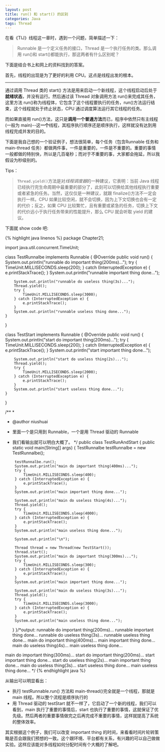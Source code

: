 ```yaml
---
layout: post
title: run() 和 start() 的区别
categories: Java
tags: Thread
---
```


在看《TIJ》线程这一章时，遇到一个问题，简单描述一下：

> Runnable 是一个定义任务的接口，Thread 是一个执行任务的类。那么调用 run()和 start()都能执行，那这两者有什么区别呢？

下面是结合书上和网上的资料找到的答案。

首先，线程的出现是为了更好的利用 CPU。这点是线程出发的根本。

---

通过调用 Thread 类的 start() 方法是用来启动一个新线程，这个线程启动后处于**就绪状态**，并没有运行。然后通过该 Thread 对象调用方法 run()来完成其任务，这里方法 run()称为线程体，它包含了这个线程要执行的任务，run()方法运行结束，这个线程就处于终止状态，CPU 通过调度算法运行其它线程的任务。 

而如果直接用 run()方法，这只是**调用一个普通方法**而已，程序中依然只有主线程(一般为 main)--这**一个**线程，其程序执行顺序还是顺序执行，这样就没有达到用线程完成并发的目的。 

下面是我自己想的一个验证例子，想法很简单，每个任务（包含Runnable 任务和 main-thread 任务）都做两件事，一件是重要的，一件是不重要的。重要的事情一般都做的特别快，所以是几百毫秒；而对于不重要的事，大家都会拖延，所以我假设为秒级别的。

Tips：

> `Thread.yield()`方法是对*线程调度器*的一种建议，它表明：当前 Java 线程已经执行完生命周期中最重要的部分了，此刻可以切换给其他线程执行重要或者紧急的任务。当然，这仅仅是一种建议，就跟 finalize()方法不一定会执行一样。CPU 如果比较空闲，就不会切换，因为上下文切换也会有一定的代价；反之，如果 CPU 比较繁忙，且有重要或紧急的任务，切换上下文的代价远小于执行任务带来的性能提升，那么 CPU 就会听取 yield 的建议。

下面就 show code 吧:

{% highlight java linenos %}
package Chapter21;

import java.util.concurrent.TimeUnit;

class TestRunnalbe implements Runnable {
	@Override
	public void run() {
		System.out.println("runnable do important thing(200ms)...");
		try {
			TimeUnit.MILLISECONDS.sleep(200);
		} catch (InterruptedException e) {
			e.printStackTrace();
		}
		System.out.println("runnable important thing done...");
		
		System.out.println("runnable do useless thing(3s)...");
		Thread.yield();
		try {
			TimeUnit.MILLISECONDS.sleep(3000);
		} catch (InterruptedException e) {
			e.printStackTrace();
		}
		System.out.println("runnable useless thing done...");
	}
}

class TestStart implements Runnable {
	@Override
	public void run() {
		System.out.println("start do important thing(200ms)...");
		try {
			TimeUnit.MILLISECONDS.sleep(200);
		} catch (InterruptedException e) {
			e.printStackTrace();
		}
		System.out.println("start important thing done...");
		
		System.out.println("start do useless thing(2s)...");
		Thread.yield();
		try {
			TimeUnit.MILLISECONDS.sleep(2000);
		} catch (InterruptedException e) {
			e.printStackTrace();
		}
		System.out.println("start useless thing done...");
	}
}

/**
 * 
 * @author niushuai
 * 里面一个是只用到 Runnable，一个是用 Thread 驱动的 Runnable
 * 我们看输出就可以明白大概了。
 */
public class TestRunAndStart {
	public static void main(String[] args) {
		TestRunnalbe testRunnalbe = new TestRunnalbe();
		
		
		testRunnalbe.run();
		System.out.println("main do important thing(400ms)...");
		try {
			TimeUnit.MILLISECONDS.sleep(400);
		} catch (InterruptedException e) {
			e.printStackTrace();
		}
		System.out.println("main important thing done...");
		
		System.out.println("main do useless thing(4s)...");
		Thread.yield();
		try {
			TimeUnit.MILLISECONDS.sleep(4000);
		} catch (InterruptedException e) {
			e.printStackTrace();
		}
		System.out.println("main useless thing done...");
		
		System.out.println("\n");
		
		Thread thread = new Thread(new TestStart());
		thread.start();
		System.out.println("main do important thing(300ms)...");
		try {
			TimeUnit.MILLISECONDS.sleep(300);
		} catch (InterruptedException e) {
			e.printStackTrace();
		}
		System.out.println("main important thing done...");
		
		System.out.println("main do useless thing(3s)...");
		Thread.yield();
		try {
			TimeUnit.MILLISECONDS.sleep(3000);
		} catch (InterruptedException e) {
			e.printStackTrace();
		}
		System.out.println("main useless thing done...");
	}
}/*output:
runnable do important thing(200ms)...
runnable important thing done...
runnable do useless thing(3s)...
runnable useless thing done...
main do important thing(400ms)...
main important thing done...
main do useless thing(4s)...
main useless thing done...


main do important thing(300ms)...
start do important thing(200ms)...
start important thing done...
start do useless thing(2s)...
main important thing done...
main do useless thing(3s)...
start useless thing done...
main useless thing done...
*/
{% endhighlight java %}

从输出可以明显看出：

* 执行 testRunnable.run() 方法和 main-thread()完全就是一个线程，那就是 main 线程。所以整个流程是顺序执行的
* 用 Thread 驱动的 testStart 就不一样了，它启动了一个新的线程，我们可以看到，main 执行了重要的事情后，start 也执行了重要的事情，这就保证了优先级。然后两者的重要事情做完之后再完成不重要的事情，这样就提高了系统的整体效率。

其实根据这个例子，我们可以改变 important thing 的时间，来看看时间片轮转策略是否会跟我们预想的一致。这个跟环境、平台都有关系，有兴趣的可以自己做做实验。这样应该能对多线程如何分配时间有个大概的了解吧。